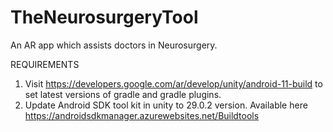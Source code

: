 # TheNeurosurgeryTool
An AR app which assists doctors in Neurosurgery.

REQUIREMENTS   
1. Visit https://developers.google.com/ar/develop/unity/android-11-build to set latest versions of gradle and gradle plugins.  
2. Update Android SDK tool kit in unity to 29.0.2 version. Available here https://androidsdkmanager.azurewebsites.net/Buildtools  
